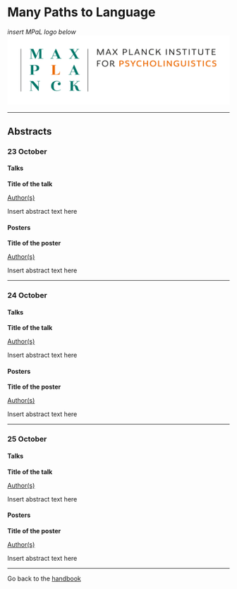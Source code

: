 # Many Paths to Language

*insert MPaL logo below* <!-- Also keep mpi logo? -->
![insert MPaL image here](./MPIfPL_logo_regular.png)

---

## Abstracts

### 23 October
#### Talks
<!-- Where to put timeslot -->
**Title of the talk**

[Author(s)](./mpal/authors)

Insert abstract text here

#### Posters
**Title of the poster**

[Author(s)](./mpal/authors)

Insert abstract text here

---

### 24 October
#### Talks
**Title of the talk**

[Author(s)](./mpal/authors)

Insert abstract text here

#### Posters
**Title of the poster**

[Author(s)](./mpal/authors)

Insert abstract text here

---

### 25 October
#### Talks
**Title of the talk**

[Author(s)](./mpal/authors)

Insert abstract text here

#### Posters
**Title of the poster**

[Author(s)](./mpal/authors)

Insert abstract text here

---

Go back to the [handbook](./MPaL_handbook.md)
